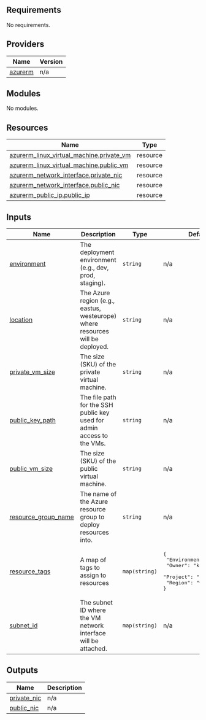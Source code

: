 ## Requirements

No requirements.

## Providers

| Name | Version |
|------|---------|
| <a name="provider_azurerm"></a> [azurerm](#provider\_azurerm) | n/a |

## Modules

No modules.

## Resources

| Name | Type |
|------|------|
| [azurerm_linux_virtual_machine.private_vm](https://registry.terraform.io/providers/hashicorp/azurerm/latest/docs/resources/linux_virtual_machine) | resource |
| [azurerm_linux_virtual_machine.public_vm](https://registry.terraform.io/providers/hashicorp/azurerm/latest/docs/resources/linux_virtual_machine) | resource |
| [azurerm_network_interface.private_nic](https://registry.terraform.io/providers/hashicorp/azurerm/latest/docs/resources/network_interface) | resource |
| [azurerm_network_interface.public_nic](https://registry.terraform.io/providers/hashicorp/azurerm/latest/docs/resources/network_interface) | resource |
| [azurerm_public_ip.public_ip](https://registry.terraform.io/providers/hashicorp/azurerm/latest/docs/resources/public_ip) | resource |

## Inputs

| Name | Description | Type | Default | Required |
|------|-------------|------|---------|:--------:|
| <a name="input_environment"></a> [environment](#input\_environment) | The deployment environment (e.g., dev, prod, staging). | `string` | n/a | yes |
| <a name="input_location"></a> [location](#input\_location) | The Azure region (e.g., eastus, westeurope) where resources will be deployed. | `string` | n/a | yes |
| <a name="input_private_vm_size"></a> [private\_vm\_size](#input\_private\_vm\_size) | The size (SKU) of the private virtual machine. | `string` | n/a | yes |
| <a name="input_public_key_path"></a> [public\_key\_path](#input\_public\_key\_path) | The file path for the SSH public key used for admin access to the VMs. | `string` | n/a | yes |
| <a name="input_public_vm_size"></a> [public\_vm\_size](#input\_public\_vm\_size) | The size (SKU) of the public virtual machine. | `string` | n/a | yes |
| <a name="input_resource_group_name"></a> [resource\_group\_name](#input\_resource\_group\_name) | The name of the Azure resource group to deploy resources into. | `string` | n/a | yes |
| <a name="input_resource_tags"></a> [resource\_tags](#input\_resource\_tags) | A map of tags to assign to resources | `map(string)` | <pre>{<br/>  "Environment": "",<br/>  "Owner": "kristindoni",<br/>  "Project": "Ollama",<br/>  "Region": "westeurope"<br/>}</pre> | no |
| <a name="input_subnet_id"></a> [subnet\_id](#input\_subnet\_id) | The subnet ID where the VM network interface will be attached. | `map(string)` | n/a | yes |

## Outputs

| Name | Description |
|------|-------------|
| <a name="output_private_nic"></a> [private\_nic](#output\_private\_nic) | n/a |
| <a name="output_public_nic"></a> [public\_nic](#output\_public\_nic) | n/a |
